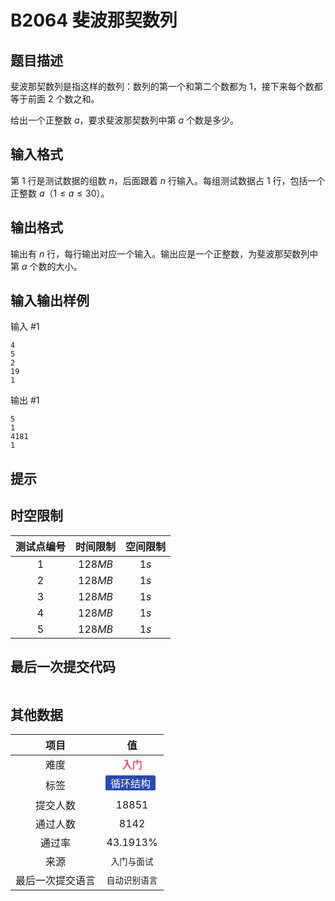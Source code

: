 # B2064 斐波那契数列
## 题目描述

斐波那契数列是指这样的数列：数列的第一个和第二个数都为 $1$，接下来每个数都等于前面 $2$ 个数之和。

给出一个正整数 $a$，要求斐波那契数列中第 $a$ 个数是多少。

## 输入格式

第 $1$ 行是测试数据的组数 $n$，后面跟着 $n$ 行输入。每组测试数据占 $1$ 行，包括一个正整数 $a$（$1 \le a \le 30$）。

## 输出格式

输出有 $n$ 行，每行输出对应一个输入。输出应是一个正整数，为斐波那契数列中第 $a$ 个数的大小。

## 输入输出样例

输入 #1
```
4
5
2
19
1
```
输出 #1
```
5
1
4181
1
```

## 提示



## 时空限制
|测试点编号|时间限制|空间限制|
|:---:|:---:|:---:|
|$1$|$128MB$|$1s$|
|$2$|$128MB$|$1s$|
|$3$|$128MB$|$1s$|
|$4$|$128MB$|$1s$|
|$5$|$128MB$|$1s$|

## 最后一次提交代码

```

```

## 其他数据

|项目|值|
|:---:|:---:|
|难度|<span style="font-weight: bold; color: #fe4c61">入门</span>|
|标签|<span style="display: inline-block; margin-right: 5px; margin-bottom: 5px; border-radius: 2px; color: white; padding: 0px 8px; background-color: #2949b4; ">循环结构</span>|
|提交人数|$18851$|
|通过人数|$8142$|
|通过率|$43.1913\%$|
|来源|`入门与面试`|
|最后一次提交语言|`自动识别语言`|

